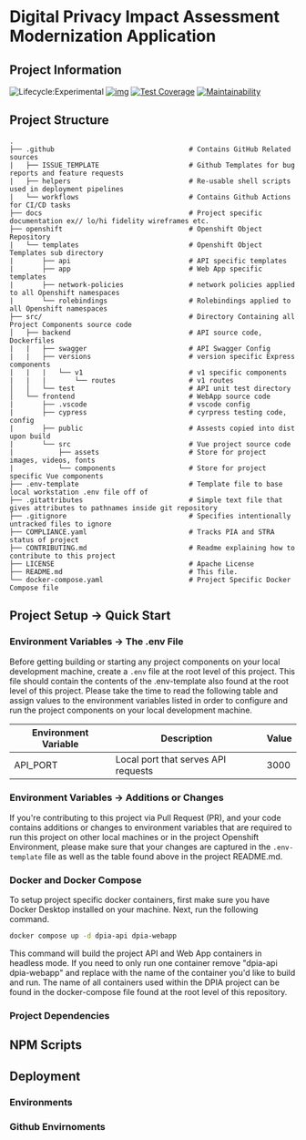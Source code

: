 # Digital Privacy Impact Assessment Modernization Application

## Project Information
![Lifecycle:Experimental](https://img.shields.io/badge/Lifecycle-Experimental-339999) [![img](https://img.shields.io/badge/Chat-on%20RocketChat-%230f95d0.svg)](https://chat.developer.gov.bc.ca/group/cirmo-dpia) [![Test Coverage](https://api.codeclimate.com/v1/badges/93a4d760a14d759fff9c/test_coverage)](https://codeclimate.com/github/bcgov/cirmo-dpia/test_coverage) [![Maintainability](https://api.codeclimate.com/v1/badges/93a4d760a14d759fff9c/maintainability)](https://codeclimate.com/github/bcgov/cirmo-dpia/maintainability)

## Project Structure

    .
    ├── .github                                 # Contains GitHub Related sources
    |   ├── ISSUE_TEMPLATE                      # Github Templates for bug reports and feature requests
    |   ├── helpers                             # Re-usable shell scripts used in deployment pipelines
    |   └── workflows                           # Contains Github Actions for CI/CD tasks
    ├── docs                                    # Project specific documentation ex// lo/hi fidelity wireframes etc.
    ├── openshift                               # Openshift Object Repository
    |   └── templates                           # Openshift Object Templates sub directory
    |       ├── api                             # API specific templates
    |       ├── app                             # Web App specific templates
    |       ├── network-policies                # network policies applied to all Openshift namespaces
    |       └── rolebindings                    # Rolebindings applied to all Openshift namespaces
    ├── src/                                    # Directory Containing all Project Components source code
    │   ├── backend                             # API source code, Dockerfiles
    |   |   ├── swagger                         # API Swagger Config
    |   |   ├── versions                        # version specific Express components
    |   |   |   └── v1                          # v1 specific components
    |   |   |       └── routes                  # v1 routes
    │   │   └── test                            # API unit test directory  
    │   └── frontend                            # WebApp source code
    |       ├── .vscode                         # vscode config
    |       ├── cypress                         # cyrpress testing code, config
    |       ├── public                          # Assests copied into dist upon build
    |       └── src                             # Vue project source code
    |           ├── assets                      # Store for project images, videos, fonts
    |           └── components                  # Store for project specific Vue components
    ├── .env-template                           # Template file to base local workstation .env file off of
    ├── .gitattributes                          # Simple text file that gives attributes to pathnames inside git repository
    ├── .gitignore                              # Specifies intentionally untracked files to ignore
    ├── COMPLIANCE.yaml                         # Tracks PIA and STRA status of project
    ├── CONTRIBUTING.md                         # Readme explaining how to contribute to this project
    ├── LICENSE                                 # Apache License
    ├── README.md                               # This file.    
    └── docker-compose.yaml                     # Project Specific Docker Compose file

## Project Setup -> Quick Start

### Environment Variables -> The .env File

Before getting building or starting any project components on your local development machine, create a ```.env``` file at the root level of this project.
This file should contain the contents of the .env-template also found at the root level of this project. Please take the time to read the following table
and assign values to the environment variables listed in order to configure and run the project components on your local development machine.

| Environment Variable      | Description                                   | Value                                                 |
|---------------------------|-----------------------------------------------|-------------------------------------------------------|
| API_PORT                  | Local port that serves API requests           | 3000                                                  |

### Environment Variables -> Additions or Changes

If you're contributing to this project via Pull Request (PR), and your code contains additions or changes to environment variables that are required to
run this project on other local machines or in the project Openshift Environment, please make sure that your changes are captured in the ```.env-template```
file as well as the table found above in the project README.md.

### Docker and Docker Compose

To setup project specific docker containers, first make sure you have Docker Desktop installed on your machine. Next, run the following command.

```bash
docker compose up -d dpia-api dpia-webapp
```
This command will build the project API and Web App containers in headless mode. If you need to only run one container remove "dpia-api dpia-webapp" and replace with
the name of the container you'd like to build and run. The name of all containers used within the DPIA project can be found in the docker-compose file found at the
root level of this repository.

### Project Dependencies

## NPM Scripts

## Deployment

### Environments

### Github Envirnoments
